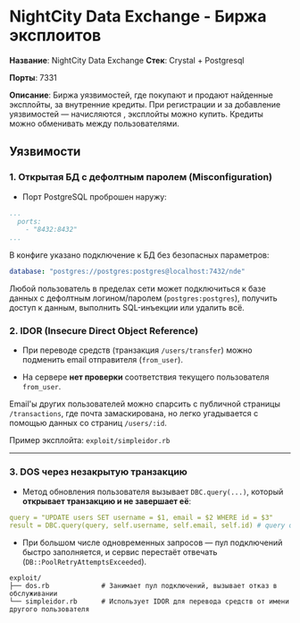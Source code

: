 # NightCity Data Exchange  - Биржа эксплоитов

**Название**: NightCity Data Exchange
**Cтек**: Crystal + Postgresql

**Порты**: 7331

**Описание**:
Биржа уязвимостей, где покупают и продают найденные эксплойты, за внутренние кредиты. При регистрации и за добавление уязвимостей — начисляются , эксплойты можно купить. Кредиты можно обменивать между пользователями.


## Уязвимости

### 1. Открытая БД с дефолтным паролем (Misconfiguration)

- Порт PostgreSQL проброшен наружу:
```yml
...
  ports:
    - "8432:8432"
...

```
В конфиге указано подключение к БД без безопасных параметров:
```yml
database: "postgres://postgres:postgres@localhost:7432/nde"
```
Любой пользователь в пределах сети может подключиться к базе данных с дефолтным логином/паролем (`postgres:postgres`), получить доступ к данным, выполнить SQL-инъекции или удалить всё.

### 2. IDOR (Insecure Direct Object Reference)

- При переводе средств (транзакция `/users/transfer`) можно подменить email отправителя (`from_user`).

- На сервере **нет проверки** соответствия текущего пользователя `from_user`.


Email'ы других пользователей можно спарсить с публичной страницы `/transactions`, где почта замаскирована, но легко угадывается c помощью данных со страниц `/users/:id`.

Пример эксплойта: `exploit/simpleidor.rb`

---

### 3. DOS через незакрытую транзакцию

- Метод обновления пользователя вызывает `DBC.query(...)`, который **открывает транзакцию и не завершает её**:
```yml
query = "UPDATE users SET username = $1, email = $2 WHERE id = $3"
result = DBC.query(query, self.username, self.email, self.id) # query открывает транзакцию
```
- При большом числе одновременных запросов — пул подключений быстро заполняется, и сервис перестаёт отвечать (`DB::PoolRetryAttemptsExceeded`).
```
exploit/
├── dos.rb             # Занимает пул подключений, вызывает отказ в обслуживании
└── simpleidor.rb      # Использует IDOR для перевода средств от имени другого пользователя
```
